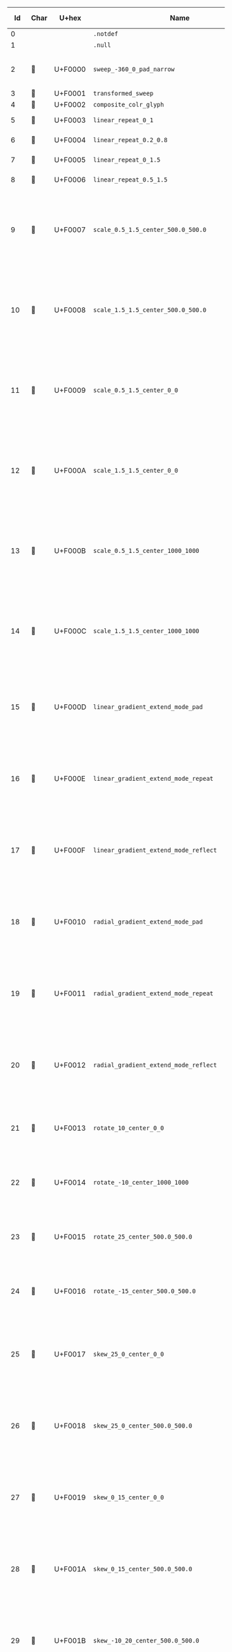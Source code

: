 | Id | Char | U+hex | Name | Description | Variable Axes effect |
|-|-|-|-|-|-|
| 0 |  |  | `.notdef` | None | None |
| 1 |  |  | `.null` | None | None |
| 2 | 󰀀 | U+F0000 | `sweep_-360_0_pad_narrow` | Tests `Paint(Var)SweepGradient`. | `SWPS` shifts sweep start angle, `SWPE` shifts sweep end angle. |
| 3 | 󰀁 | U+F0001 | `transformed_sweep` | None | None |
| 4 | 󰀂 | U+F0002 | `composite_colr_glyph` | None | None |
| 5 | 󰀃 | U+F0003 | `linear_repeat_0_1` | Tests `PaintLinearGradient` repeat modes for color stops 0, 1. | None |
| 6 | 󰀄 | U+F0004 | `linear_repeat_0.2_0.8` | Tests `PaintLinearGradient` repeat modes for color stops 0.2, 0.8. | None |
| 7 | 󰀅 | U+F0005 | `linear_repeat_0_1.5` | Tests `PaintLinearGradient` repeat modes for color stops 0, 1.5. | None |
| 8 | 󰀆 | U+F0006 | `linear_repeat_0.5_1.5` | Tests `PaintLinearGradient` repeat modes for color stops 0.5, 1.5. | None |
| 9 | 󰀇 | U+F0007 | `scale_0.5_1.5_center_500.0_500.0` | Tests `Paint(Var)ScaleAroundCenter`. | `SCOX` shifts center x offset, `SCOY` shifts center Y offfset, `SCSX` changes x or uniform scale factor, `SCSY` changes y scale factor. |
| 10 | 󰀈 | U+F0008 | `scale_1.5_1.5_center_500.0_500.0` | Tests `Paint(Var)ScaleUniformAroundCenter`. | `SCOX` shifts center x offset, `SCOY` shifts center Y offfset, `SCSX` changes x or uniform scale factor, `SCSY` changes y scale factor. |
| 11 | 󰀉 | U+F0009 | `scale_0.5_1.5_center_0_0` | Tests `Paint(Var)Scale`. | `SCOX` shifts center x offset, `SCOY` shifts center Y offfset, `SCSX` changes x or uniform scale factor, `SCSY` changes y scale factor. |
| 12 | 󰀊 | U+F000A | `scale_1.5_1.5_center_0_0` | Tests `Paint(Var)ScaleUniform`. | `SCOX` shifts center x offset, `SCOY` shifts center Y offfset, `SCSX` changes x or uniform scale factor, `SCSY` changes y scale factor. |
| 13 | 󰀋 | U+F000B | `scale_0.5_1.5_center_1000_1000` | Tests `Paint(Var)ScaleAroundCenter`. | `SCOX` shifts center x offset, `SCOY` shifts center Y offfset, `SCSX` changes x or uniform scale factor, `SCSY` changes y scale factor. |
| 14 | 󰀌 | U+F000C | `scale_1.5_1.5_center_1000_1000` | Tests `Paint(Var)ScaleUniformAroundCenter`. | `SCOX` shifts center x offset, `SCOY` shifts center Y offfset, `SCSX` changes x or uniform scale factor, `SCSY` changes y scale factor. |
| 15 | 󰀍 | U+F000D | `linear_gradient_extend_mode_pad` | Tests `Paint(Var)LinearGradient` with variable gradient coordinates or variable color lines. | `GRX0`, `GRY0`, `GRX1`, `GRY1`, `GRX2`, `GRY2`, `GRR0`, `GRR1` affect respective gradient coordinates. `COL1`, `COL2`, `COLR` shift color stops. |
| 16 | 󰀎 | U+F000E | `linear_gradient_extend_mode_repeat` | Tests `Paint(Var)LinearGradient` with variable gradient coordinates or variable color lines. | `GRX0`, `GRY0`, `GRX1`, `GRY1`, `GRX2`, `GRY2`, `GRR0`, `GRR1` affect respective gradient coordinates. `COL1`, `COL2`, `COLR` shift color stops. |
| 17 | 󰀏 | U+F000F | `linear_gradient_extend_mode_reflect` | Tests `Paint(Var)LinearGradient` with variable gradient coordinates or variable color lines. | `GRX0`, `GRY0`, `GRX1`, `GRY1`, `GRX2`, `GRY2`, `GRR0`, `GRR1` affect respective gradient coordinates. `COL1`, `COL2`, `COLR` shift color stops. |
| 18 | 󰀐 | U+F0010 | `radial_gradient_extend_mode_pad` | Tests `Paint(Var)RadialGradient` with variable gradient coordinates or variable color lines. | `GRX0`, `GRY0`, `GRX1`, `GRY1`, `GRX2`, `GRY2`, `GRR0`, `GRR1` affect respective gradient coordinates. `COL1`, `COL2`, `COLR` shift color stops. |
| 19 | 󰀑 | U+F0011 | `radial_gradient_extend_mode_repeat` | Tests `Paint(Var)RadialGradient` with variable gradient coordinates or variable color lines. | `GRX0`, `GRY0`, `GRX1`, `GRY1`, `GRX2`, `GRY2`, `GRR0`, `GRR1` affect respective gradient coordinates. `COL1`, `COL2`, `COLR` shift color stops. |
| 20 | 󰀒 | U+F0012 | `radial_gradient_extend_mode_reflect` | Tests `Paint(Var)RadialGradient` with variable gradient coordinates or variable color lines. | `GRX0`, `GRY0`, `GRX1`, `GRY1`, `GRX2`, `GRY2`, `GRR0`, `GRR1` affect respective gradient coordinates. `COL1`, `COL2`, `COLR` shift color stops. |
| 21 | 󰀓 | U+F0013 | `rotate_10_center_0_0` | Tests `Paint(Var)Rotate`. | `ROTA`: changes rotation angle, `ROTX` shifts pivot point x, `ROTY` shifts pivot point y. |
| 22 | 󰀔 | U+F0014 | `rotate_-10_center_1000_1000` | Tests `Paint(Var)RotateAroundCenter` with center at (1000, 1000).. | `ROTA`: changes rotation angle, `ROTX` shifts pivot point x, `ROTY` shifts pivot point y. |
| 23 | 󰀕 | U+F0015 | `rotate_25_center_500.0_500.0` | Tests `Paint(Var)RotateAroundCenter` with center at (500.0, 500.0).. | `ROTA`: changes rotation angle, `ROTX` shifts pivot point x, `ROTY` shifts pivot point y. |
| 24 | 󰀖 | U+F0016 | `rotate_-15_center_500.0_500.0` | Tests `Paint(Var)RotateAroundCenter` with center at (500.0, 500.0).. | `ROTA`: changes rotation angle, `ROTX` shifts pivot point x, `ROTY` shifts pivot point y. |
| 25 | 󰀗 | U+F0017 | `skew_25_0_center_0_0` | Tests `Paint(Var)Skew` for x angle 25, y angle 0, x center 0, y center 0. | `SKXA`, `SKYA` affect skew x and y angle respectively, `SKCX` and `SKCY` affect pivot point x and y coordinate respectively. |
| 26 | 󰀘 | U+F0018 | `skew_25_0_center_500.0_500.0` | Tests `Paint(Var)SkewAroundCenter` for x angle 25, y angle 0, x center 500.0, y center 500.0. | `SKXA`, `SKYA` affect skew x and y angle respectively, `SKCX` and `SKCY` affect pivot point x and y coordinate respectively. |
| 27 | 󰀙 | U+F0019 | `skew_0_15_center_0_0` | Tests `Paint(Var)Skew` for x angle 0, y angle 15, x center 0, y center 0. | `SKXA`, `SKYA` affect skew x and y angle respectively, `SKCX` and `SKCY` affect pivot point x and y coordinate respectively. |
| 28 | 󰀚 | U+F001A | `skew_0_15_center_500.0_500.0` | Tests `Paint(Var)SkewAroundCenter` for x angle 0, y angle 15, x center 500.0, y center 500.0. | `SKXA`, `SKYA` affect skew x and y angle respectively, `SKCX` and `SKCY` affect pivot point x and y coordinate respectively. |
| 29 | 󰀛 | U+F001B | `skew_-10_20_center_500.0_500.0` | Tests `Paint(Var)SkewAroundCenter` for x angle -10, y angle 20, x center 500.0, y center 500.0. | `SKXA`, `SKYA` affect skew x and y angle respectively, `SKCX` and `SKCY` affect pivot point x and y coordinate respectively. |
| 30 | 󰀜 | U+F001C | `skew_-10_20_center_1000_1000` | Tests `Paint(Var)SkewAroundCenter` for x angle -10, y angle 20, x center 1000, y center 1000. | `SKXA`, `SKYA` affect skew x and y angle respectively, `SKCX` and `SKCY` affect pivot point x and y coordinate respectively. |
| 31 | 󰀝 | U+F001D | `transform_matrix_1_0_0_1_125_125` | Tests `Paint(Var)Transform`. | `TRXX`, `TRXY`, `TRYX`, `TRYY`, `TRDX`, `TRDY` affect the individual transformation matrix coordinates. |
| 32 | 󰀞 | U+F001E | `transform_matrix_1.5_0_0_1.5_0_0` | Tests `Paint(Var)Transform`. | `TRXX`, `TRXY`, `TRYX`, `TRYY`, `TRDX`, `TRDY` affect the individual transformation matrix coordinates. |
| 33 | 󰀟 | U+F001F | `transform_matrix_0.9659_0.2588_-0.2588_0.9659_0_0` | Tests `Paint(Var)Transform`. | `TRXX`, `TRXY`, `TRYX`, `TRYY`, `TRDX`, `TRDY` affect the individual transformation matrix coordinates. |
| 34 | 󰀠 | U+F0020 | `transform_matrix_1.0_0.0_0.6_1.0_-300.0_0.0` | Tests `Paint(Var)Transform`. | `TRXX`, `TRXY`, `TRYX`, `TRYY`, `TRDX`, `TRDY` affect the individual transformation matrix coordinates. |
| 35 | 󰀡 | U+F0021 | `translate_0_0` | Tests `Paint(Var)Translate`. | `TLDX`, `TLDY` affect the x and y translation value of PaintVarTranslate. |
| 36 | 󰀢 | U+F0022 | `translate_0_100` | Tests `Paint(Var)Translate`. | `TLDX`, `TLDY` affect the x and y translation value of PaintVarTranslate. |
| 37 | 󰀣 | U+F0023 | `translate_0_-100` | Tests `Paint(Var)Translate`. | `TLDX`, `TLDY` affect the x and y translation value of PaintVarTranslate. |
| 38 | 󰀤 | U+F0024 | `translate_100_0` | Tests `Paint(Var)Translate`. | `TLDX`, `TLDY` affect the x and y translation value of PaintVarTranslate. |
| 39 | 󰀥 | U+F0025 | `translate_-100_0` | Tests `Paint(Var)Translate`. | `TLDX`, `TLDY` affect the x and y translation value of PaintVarTranslate. |
| 40 | 󰀦 | U+F0026 | `translate_200_200` | Tests `Paint(Var)Translate`. | `TLDX`, `TLDY` affect the x and y translation value of PaintVarTranslate. |
| 41 | 󰀧 | U+F0027 | `translate_-200_-200` | Tests `Paint(Var)Translate`. | `TLDX`, `TLDY` affect the x and y translation value of PaintVarTranslate. |
| 42 | 󰀨 | U+F0028 | `clip_box_top_left` | None | None |
| 43 | 󰀩 | U+F0029 | `clip_box_bottom_left` | None | None |
| 44 | 󰀪 | U+F002A | `clip_box_bottom_right` | None | None |
| 45 | 󰀫 | U+F002B | `clip_box_top_right` | None | None |
| 46 | 󰀬 | U+F002C | `clip_box_center` | None | None |
| 47 | 󰀭 | U+F002D | `composite_DEST_OVER` | Tests `PaintComposite` for mode DEST_OVER. | None |
| 48 | 󰀮 | U+F002E | `composite_XOR` | Tests `PaintComposite` for mode XOR. | None |
| 49 | 󰀯 | U+F002F | `composite_OVERLAY` | Tests `PaintComposite` for mode OVERLAY. | None |
| 50 | 󰀰 | U+F0030 | `composite_SRC_IN` | Tests `PaintComposite` for mode SRC_IN. | None |
| 51 | 󰀱 | U+F0031 | `composite_PLUS` | Tests `PaintComposite` for mode PLUS. | None |
| 52 | 󰀲 | U+F0032 | `composite_LIGHTEN` | Tests `PaintComposite` for mode LIGHTEN. | None |
| 53 | 󰀳 | U+F0033 | `composite_MULTIPLY` | Tests `PaintComposite` for mode MULTIPLY. | None |
| 54 | 󰀴 | U+F0034 | `foreground_color_linear_alpha_1` | None | None |
| 55 | 󰀵 | U+F0035 | `foreground_color_radial_alpha_1` | None | None |
| 56 | 󰀶 | U+F0036 | `foreground_color_sweep_alpha_1` | None | None |
| 57 | 󰀷 | U+F0037 | `foreground_color_solid_alpha_1` | None | None |
| 58 | 󰀸 | U+F0038 | `foreground_color_linear_alpha_0.3` | None | None |
| 59 | 󰀹 | U+F0039 | `foreground_color_radial_alpha_0.3` | None | None |
| 60 | 󰀺 | U+F003A | `foreground_color_sweep_alpha_0.3` | None | None |
| 61 | 󰀻 | U+F003B | `foreground_color_solid_alpha_0.3` | None | None |
| 62 | 󰀼 | U+F003C | `gradient_p2_skewed` | None | None |
| 63 | 󰀽 | U+F003D | `colored_circles_v0` | None | None |
| 64 | 󰀾 | U+F003E | `colored_circles_v1` | None | None |
| 65 | 󰀿 | U+F003F | `sweep_0_90_pad_narrow` | Tests `Paint(Var)SweepGradient`. | `SWPS` shifts sweep start angle, `SWPE` shifts sweep end angle. |
| 66 | 󰁀 | U+F0040 | `sweep_45_90_pad_narrow` | Tests `Paint(Var)SweepGradient`. | `SWPS` shifts sweep start angle, `SWPE` shifts sweep end angle. |
| 67 | 󰁁 | U+F0041 | `sweep_247.5_292.5_pad_narrow` | Tests `Paint(Var)SweepGradient`. | `SWPS` shifts sweep start angle, `SWPE` shifts sweep end angle. |
| 68 | 󰁂 | U+F0042 | `sweep_90_270_pad_narrow` | Tests `Paint(Var)SweepGradient`. | `SWPS` shifts sweep start angle, `SWPE` shifts sweep end angle. |
| 69 | 󰁃 | U+F0043 | `sweep_-270_270_pad_narrow` | Tests `Paint(Var)SweepGradient`. | `SWPS` shifts sweep start angle, `SWPE` shifts sweep end angle. |
| 70 | 󰁄 | U+F0044 | `sweep_-45_45_pad_narrow` | Tests `Paint(Var)SweepGradient`. | `SWPS` shifts sweep start angle, `SWPE` shifts sweep end angle. |
| 71 | 󰁅 | U+F0045 | `sweep_315_45_pad_narrow` | Tests `Paint(Var)SweepGradient`. | `SWPS` shifts sweep start angle, `SWPE` shifts sweep end angle. |
| 72 | 󰁆 | U+F0046 | `sweep_-360_0_reflect_narrow` | Tests `Paint(Var)SweepGradient`. | `SWPS` shifts sweep start angle, `SWPE` shifts sweep end angle. |
| 73 | 󰁇 | U+F0047 | `sweep_0_90_reflect_narrow` | Tests `Paint(Var)SweepGradient`. | `SWPS` shifts sweep start angle, `SWPE` shifts sweep end angle. |
| 74 | 󰁈 | U+F0048 | `sweep_45_90_reflect_narrow` | Tests `Paint(Var)SweepGradient`. | `SWPS` shifts sweep start angle, `SWPE` shifts sweep end angle. |
| 75 | 󰁉 | U+F0049 | `sweep_247.5_292.5_reflect_narrow` | Tests `Paint(Var)SweepGradient`. | `SWPS` shifts sweep start angle, `SWPE` shifts sweep end angle. |
| 76 | 󰁊 | U+F004A | `sweep_90_270_reflect_narrow` | Tests `Paint(Var)SweepGradient`. | `SWPS` shifts sweep start angle, `SWPE` shifts sweep end angle. |
| 77 | 󰁋 | U+F004B | `sweep_-270_270_reflect_narrow` | Tests `Paint(Var)SweepGradient`. | `SWPS` shifts sweep start angle, `SWPE` shifts sweep end angle. |
| 78 | 󰁌 | U+F004C | `sweep_-45_45_reflect_narrow` | Tests `Paint(Var)SweepGradient`. | `SWPS` shifts sweep start angle, `SWPE` shifts sweep end angle. |
| 79 | 󰁍 | U+F004D | `sweep_315_45_reflect_narrow` | Tests `Paint(Var)SweepGradient`. | `SWPS` shifts sweep start angle, `SWPE` shifts sweep end angle. |
| 80 | 󰁎 | U+F004E | `sweep_-360_0_repeat_narrow` | Tests `Paint(Var)SweepGradient`. | `SWPS` shifts sweep start angle, `SWPE` shifts sweep end angle. |
| 81 | 󰁏 | U+F004F | `sweep_0_90_repeat_narrow` | Tests `Paint(Var)SweepGradient`. | `SWPS` shifts sweep start angle, `SWPE` shifts sweep end angle. |
| 82 | 󰁐 | U+F0050 | `sweep_45_90_repeat_narrow` | Tests `Paint(Var)SweepGradient`. | `SWPS` shifts sweep start angle, `SWPE` shifts sweep end angle. |
| 83 | 󰁑 | U+F0051 | `sweep_247.5_292.5_repeat_narrow` | Tests `Paint(Var)SweepGradient`. | `SWPS` shifts sweep start angle, `SWPE` shifts sweep end angle. |
| 84 | 󰁒 | U+F0052 | `sweep_90_270_repeat_narrow` | Tests `Paint(Var)SweepGradient`. | `SWPS` shifts sweep start angle, `SWPE` shifts sweep end angle. |
| 85 | 󰁓 | U+F0053 | `sweep_-270_270_repeat_narrow` | Tests `Paint(Var)SweepGradient`. | `SWPS` shifts sweep start angle, `SWPE` shifts sweep end angle. |
| 86 | 󰁔 | U+F0054 | `sweep_-45_45_repeat_narrow` | Tests `Paint(Var)SweepGradient`. | `SWPS` shifts sweep start angle, `SWPE` shifts sweep end angle. |
| 87 | 󰁕 | U+F0055 | `sweep_315_45_repeat_narrow` | Tests `Paint(Var)SweepGradient`. | `SWPS` shifts sweep start angle, `SWPE` shifts sweep end angle. |
| 88 | 󰁖 | U+F0056 | `solid_colorline_alpha` | Tests variable alpha in linear gradient color stops, and in PaintVarSolid. | `APH1` affects PaintVarSolid alpha, `APH2` and `APH3` modify linear gradient alpha values. |
| 89 | + | U+2B | `cross_glyph` | None | None |
| 90 | ▀ | U+2580 | `upem_box_glyph` | None | None |
| 91 | 󰁗 | U+F0057 | `clip_shade_center` | None | None |
| 92 | 󰁘 | U+F0058 | `clip_shade_top_left` | None | None |
| 93 | 󰁙 | U+F0059 | `clip_shade_bottom_left` | None | None |
| 94 | 󰁚 | U+F005A | `clip_shade_bottom_right` | None | None |
| 95 | 󰁛 | U+F005B | `clip_shade_top_right` | None | None |
| 96 | 󰁜 | U+F005C | `inset_clipped_radial_reflect` | None | None |
| 97 | 󰁝 | U+F005D | `circle_r50` | None | None |
| 98 | 󰁞 | U+F005E | `circle_r100` | None | None |
| 99 | 󰁟 | U+F005F | `circle_r150` | None | None |
| 100 | 󰁠 | U+F0060 | `circle_r200` | None | None |
| 101 | 󰁡 | U+F0061 | `circle_r250` | None | None |
| 102 | 󰁢 | U+F0062 | `circle_r300` | None | None |
| 103 | 󰁣 | U+F0063 | `circle_r350` | None | None |
| 104 | 󰁤 | U+F0064 | `one` | None | None |
| 105 | 󰁥 | U+F0065 | `zero` | None | None |
